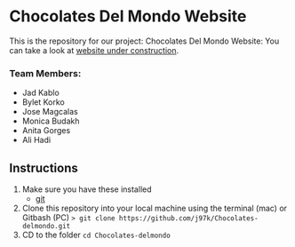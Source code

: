 # Chocolates Del Mondo Website


This is the repository for our project: Chocolates Del Mondo Website: 
You can take a look at [website under construction](https://chocolatesdelmondo.herokuapp.com/).


### Team Members:
- Jad Kablo
- Bylet Korko
- Jose Magcalas 
- Monica Budakh
- Anita Gorges
- Ali Hadi


## Instructions
1. Make sure you have these installed
	- [git](http://git-scm.com/)
2. Clone this repository into your local machine using the terminal (mac) or Gitbash (PC) `> git clone https://github.com/j97k/Chocolates-delmondo.git`
3. CD to the folder `cd Chocolates-delmondo`

